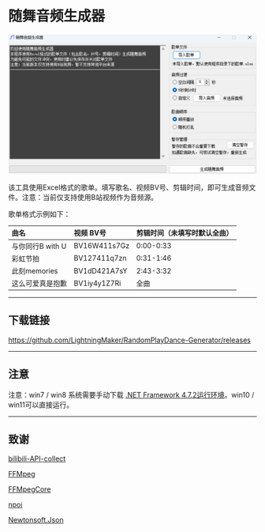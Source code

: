 # 随舞音频生成器

![窗口截图](Screenshot.png)

该工具使用Excel格式的歌单。填写歌名、视频BV号、剪辑时间，即可生成音频文件。注意：当前仅支持使用B站视频作为音频源。

歌单格式示例如下：

曲名	|视频 BV号	|剪辑时间（未填写时默认全曲）
:--|:--|:--
与你同行B with U	|BV16W411s7Gz	|0:00-0:33
彩虹节拍	|BV127411q7zn	|0:31-1:46
此刻memories	|BV1dD421A7sY	|2:43-3:32
这么可爱真是抱歉	|BV1iy4y1Z7Ri	|全曲

---

## 下载链接

https://github.com/LightningMaker/RandomPlayDance-Generator/releases

---

## 注意

注意：win7 / win8 系统需要手动下载 [.NET Framework 4.7.2运行环境](https://dotnet.microsoft.com/zh-cn/download/dotnet-framework/net472)。win10 / win11可以直接运行。

---

## 致谢

[bilibili-API-collect](https://github.com/SocialSisterYi/bilibili-API-collect)

[FFMpeg](https://ffmpeg.org/)

[FFMpegCore](https://github.com/rosenbjerg/FFMpegCore)

[npoi](https://github.com/nissl-lab/npoi)

[Newtonsoft.Json](https://github.com/JamesNK/Newtonsoft.Json)

